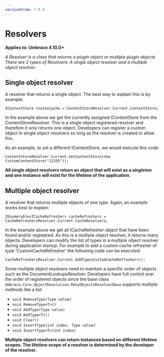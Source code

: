 ```yaml
---
versionFrom: 7.0.0
---
```


# Resolvers

**Applies to: Umbraco 4.10.0+**

_A Resolver is a class that returns a plugin object or multiple plugin objects. There are 2 types of Resolvers: A single object resolver and a multiple object resolver._

## Single object resolver

A resolver that returns a single object. The best way to explain this is by example:

`IContentStore routesCache = ContentStoreResolver.Current.ContentStore;`

In the example above we get the currently assigned IContentStore from the ContentStoreResolver. This is a single object registered resolver and therefore it only returns one object. Developers can register a custom object in single object resolvers so long as the resolver is created to allow this.

As an example, to set a different IContentStore, we would execute this code:

`ContentStoreResolver.Current.SetContentStore(new CustomContentStore("12355"));`

**All single object resolvers return an object that will exist as a *singleton* and one instance will exist for the lifetime of the application.**

## Multiple object resolver

A resolver that returns multiple objects of one type. Again, an example works best to explain:

`IEnumerable<ICacheRefresher> cacheRefreshers = CacheRefreshersResolver.Current.CacheResolvers;`

In the example above we get all ICacheRefresher object that have been found and/or registered. As this is a multiple object resolver, it returns many objects. Developers can modify the list of types in a multiple object resolver during application startup. For example to add a custom cache refresher of type 'CustomCacheRefresher' the following code can be executed:

`CacheRefreshersResolver.Current.AddType<CustomCacheRefresher>();`

Some multiple object resolvers need to maintain a specific order of objects such as the DocumentLookupsResolver. Developers have full control over the order of registered objects since the base class `Umbraco.Core.ObjectResolution.ManyObjectsResolverBase` supports multiple methods like a list:

* `void RemoveType(Type value)`
* `void RemoveType<T>()`
* `void AddType(Type value)`
* `void AddType<T>()`
* `void Clear()`
* `void InsertType(int index, Type value)`
* `void InsertType<T>(int index)`

**Multiple object resolvers can return instances based on different lifetime scopes. The lifetime scope of a resolver is determined by the developer of the resolver.**
